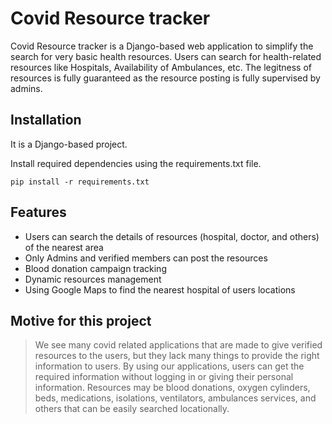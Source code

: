 
# Covid Resource tracker

Covid Resource tracker is a Django-based web application to simplify the search for very basic health resources. Users can search for health-related resources like Hospitals, Availability of Ambulances, etc. The legitness of resources is fully guaranteed as the resource posting is fully supervised by admins.

## Installation

It is a Django-based project. 

Install required dependencies using the requirements.txt file.
```
pip install -r requirements.txt
```

## Features

* Users can search the details of resources (hospital, doctor, and others) of the nearest area 
* Only Admins and verified members can post the resources
* Blood donation campaign tracking
* Dynamic resources management
* Using Google Maps to find the nearest hospital of users locations

## Motive for this project
> We see many covid related applications that are made to give verified resources to the users, but they lack many things to provide the right information to users. By using our applications, users can get the required information without logging in or giving their personal information. Resources may be blood donations, oxygen cylinders, beds, medications, isolations, ventilators, ambulances services, and others that can be easily searched locationally. 
